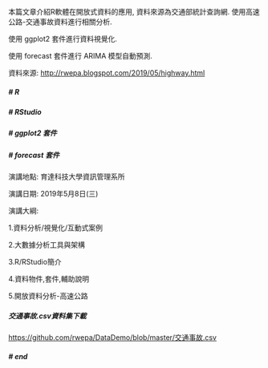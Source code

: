 本篇文章介紹R軟體在開放式資料的應用, 資料來源為交通部統計查詢網. 使用高速公路-交通事故資料進行相關分析.

使用 ggplot2 套件進行資料視覺化.

使用 forecast 套件進行 ARIMA 模型自動預測.

資料來源: http://rwepa.blogspot.com/2019/05/highway.html

##### # R
##### # RStudio
##### # ggplot2 套件
##### # forecast 套件

演講地點: 育達科技大學資訊管理系所

演講日期: 2019年5月8日(三)

演講大綱:

1.資料分析/視覺化/互動式案例

2.大數據分析工具與架構

3.R/RStudio簡介

4.資料物件,套件,輔助說明

5.開放資料分析-高速公路

##### 交通事故.csv資料集下載
https://github.com/rwepa/DataDemo/blob/master/交通事故.csv
##### # end

